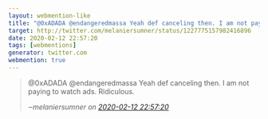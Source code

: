 ```yaml
---
layout: webmention-like
title: "@0xADADA @endangeredmassa Yeah def canceling then. I am not paying to watch ads. Ridiculous."
target: http://twitter.com/melaniersumner/status/1227775157982416896
date: 2020-02-12 22:57:20
tags: [webmentions]
generator: twitter.com
webmention: true
---
```




<blockquote class="external-citation">
  <p>
    @0xADADA @endangeredmassa Yeah def canceling then. I am not paying to watch ads. Ridiculous.
  </p>
  <cite>‒<span class="p-author p-name">melaniersumner</span>
    on
    <a href="http://twitter.com/melaniersumner/status/1227775157982416896" rel="external nofollow" target="_blank">2020-02-12 22:57:20</a>
  </cite>
</blockquote>



